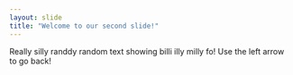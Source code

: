 ```yaml
---
layout: slide
title: "Welcome to our second slide!"
---
```

Really silly randdy random text showing billi illy milly fo!
Use the left arrow to go back!
